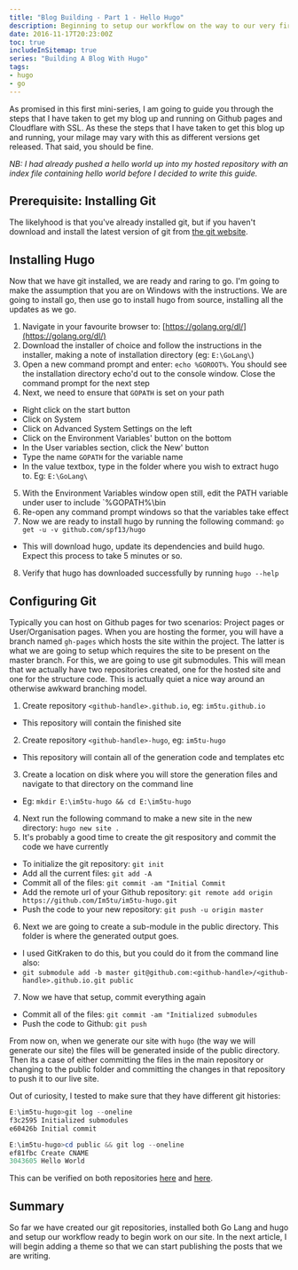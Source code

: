 ```yaml
---
title: "Blog Building - Part 1 - Hello Hugo"
description: Beginning to setup our workflow on the way to our very first hugo powered blog.
date: 2016-11-17T20:23:00Z
toc: true
includeInSitemap: true
series: "Building A Blog With Hugo"
tags:
- hugo
- go
---
```


As promised in this first mini-series, I am going to guide you through the steps that I have taken to get my blog up and running on Github pages and Cloudflare with SSL. As these the steps that I have taken to get this blog up and running, your milage may vary with this as different versions get released. That said, you should be fine.
<!--more-->

*NB: I had already pushed a hello world up into my hosted repository with an index file containing hello world before I decided to write this guide.*

## Prerequisite: Installing Git

The likelyhood is that you've already installed git, but if you haven't download and install the latest version of git from [the git website](https://git-scm.com/).

## Installing Hugo

Now that we have git installed, we are ready and raring to go. I'm going to make the assumption that you are on Windows with the instructions. We are going to install go, then use go to install hugo from source, installing all the updates as we go.

1. Navigate in your favourite browser to: [https://golang.org/dl/](https://golang.org/dl/)
2. Download the installer of choice and follow the instructions in the installer, making a note of installation directory (eg: `E:\GoLang\`)
3. Open a new command prompt and enter: `echo %GOROOT%`. You should see the installation directory echo'd out to the console window. Close the command prompt for the next step
4. Next, we need to ensure that `GOPATH` is set on your path

- Right click on the start button
- Click on System
- Click on Advanced System Settings on the left
- Click on the Environment Variables' button on the bottom
- In the User variables section, click the New' button
- Type the name `GOPATH` for the variable name
- In the value textbox, type in the folder where you wish to extract hugo to. Eg: `E:\GoLang\`

5. With the Environment Variables window open still, edit the PATH variable under user to include `%GOPATH%\bin
6. Re-open any command prompt windows so that the variables take effect
7. Now we are ready to install hugo by running the following command: `go get -u -v github.com/spf13/hugo`

- This will download hugo, update its dependencies and build hugo. Expect this process to take 5 minutes or so.

8. Verify that hugo has downloaded successfully by running `hugo --help`

## Configuring Git

Typically you can host on Github pages for two scenarios: Project pages or User/Organisation pages. When you are hosting the former, you will have a branch named `gh-pages` which hosts the site within the project. The latter is what we are going to setup which requires the site to be present on the master branch. For this, we are going to use git submodules. This will mean that we actually have two repositories created, one for the hosted site and one for the structure code. This is actually quiet a nice way around an otherwise awkward branching model.

1. Create repository `<github-handle>.github.io`, eg: `im5tu.github.io`

- This repository will contain the finished site

2. Create repository `<github-handle>-hugo`, eg: `im5tu-hugo`

- This repository will contain all of the generation code and templates etc

3. Create a location on disk where you will store the generation files and navigate to that directory on the command line

- Eg: `mkdir E:\im5tu-hugo && cd E:\im5tu-hugo`

4. Next run the following command to make a new site in the new directory: `hugo new site .`
5. It's probably a good time to create the git respository and commit the code we have currently

- To initialize the git repository: `git init`
- Add all the current files: `git add -A`
- Commit all of the files: `git commit -am "Initial Commit`
- Add the remote url of your Github repository: `git remote add origin https://github.com/Im5tu/im5tu-hugo.git`
- Push the code to your new repository: `git push -u origin master`

6. Next we are going to create a sub-module in the public directory. This folder is where the generated output goes.

- I used GitKraken to do this, but you could do it from the command line also:
- `git submodule add -b master git@github.com:<github-handle>/<github-handle>.github.io.git public`

7. Now we have that setup, commit everything again

- Commit all of the files: `git commit -am "Initialized submodules`
- Push the code to Github: `git push`

From now on, when we generate our site with `hugo` (the way we will generate our site) the files will be generated inside of the public directory. Then its a case of either committing the files in the main repository or changing to the public folder and committing the changes in that repository to push it to our live site.

Out of curiosity, I tested to make sure that they have different git histories:

``` powershell
E:\im5tu-hugo>git log --oneline
f3c2595 Initialized submodules
e60426b Initial commit

E:\im5tu-hugo>cd public && git log --oneline
ef81fbc Create CNAME
3043605 Hello World
```

This can be verified on both repositories [here](https://github.com/Im5tu/im5tu-hugo/commits/master) and [here](https://github.com/Im5tu/im5tu.github.io/commits/master).

## Summary

So far we have created our git repositories, installed both Go Lang and hugo and setup our workflow ready to begin work on our site. In the next article, I will begin adding a theme so that we can start publishing the posts that we are writing.

